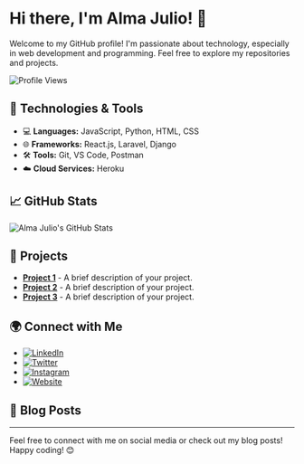 # Hi there, I'm Alma Julio! 👋

Welcome to my GitHub profile! I'm passionate about technology, especially in web development and programming. Feel free to explore my repositories and projects.

![Profile Views](https://komarev.com/ghpvc/?username=almajulioo&color=blueviolet)

## 🔧 Technologies & Tools

- 💻 **Languages:** JavaScript, Python, HTML, CSS
- 🌐 **Frameworks:** React.js, Laravel, Django
- 🛠️ **Tools:** Git, VS Code, Postman
- ☁️ **Cloud Services:** Heroku

## 📈 GitHub Stats

![Alma Julio's GitHub Stats](https://github-readme-stats.vercel.app/api?username=almajulioo&show_icons=true&theme=radical)

## 🚀 Projects

- [**Project 1**](https://github.com/almajulioo/project-1) - A brief description of your project.
- [**Project 2**](https://github.com/almajulioo/project-2) - A brief description of your project.
- [**Project 3**](https://github.com/almajulioo/project-3) - A brief description of your project.

## 🌍 Connect with Me

- [![LinkedIn](https://img.shields.io/badge/LinkedIn-0077B5?style=for-the-badge&logo=linkedin&logoColor=white)](https://www.linkedin.com/in/your-linkedin/)
- [![Twitter](https://img.shields.io/badge/Twitter-1DA1F2?style=for-the-badge&logo=twitter&logoColor=white)](https://twitter.com/your-twitter/)
- [![Instagram](https://img.shields.io/badge/Instagram-E4405F?style=for-the-badge&logo=instagram&logoColor=white)](https://www.instagram.com/alma-julio/)
- [![Website](https://img.shields.io/badge/Website-FF5722?style=for-the-badge&logo=google-chrome&logoColor=white)](https://your-website.com)

## 📝 Blog Posts

<!-- - [**How to Start with React**](https://your-blog-link.com)
- [**Understanding Docker**](https://your-blog-link.com)
- [**Best Practices for Git**](https://your-blog-link.com) -->

---

Feel free to connect with me on social media or check out my blog posts! Happy coding! 😊
